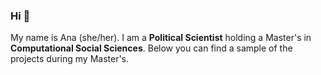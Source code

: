 ### Hi 👋

My name is Ana (she/her). I am a **Political Scientist** holding a Master's in **Computational Social Sciences**. 
Below you can find a sample of the projects during my Master's. 



